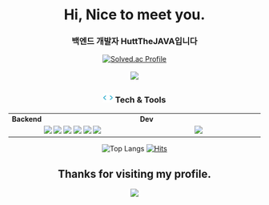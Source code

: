<h1 align="center">
  Hi, Nice to meet you.
</h1>
<h3 align="center">
  백엔드 개발자 HuttTheJAVA입니다
</h3>
<div align="center">
  <a href="https://solved.ac/chlghksdyd24">
    <img src="http://mazassumnida.wtf/api/generate_badge?boj=chlghksdyd24" alt="Solved.ac Profile">
  </a><br>
  <br>
  
  <img src="https://github-readme-stats.vercel.app/api?username=HuttTheJAVA&show_icons=true&theme=dark">

  <h3 align="center"><img src="code.gif" height="20"/> Tech & Tools</h3>

<div align="center" style="witdh:100%"> 
  <table>
    <tr>
      <td valign="center" width="100px"><b>Backend<b></td>
      <td valign="center" width="100px"><b>Dev<b></td>
    </tr>  
    <tr>
      <td valign="center" align="center" width="300px">
        <img src="https://img.shields.io/badge/Java-007396?style=for-the-badge&logo=Java&logoColor=white">
        <img src="https://img.shields.io/badge/python-3776AB?style=for-the-badge&logo=python&logoColor=white"/>
        <img src="https://img.shields.io/badge/spring-6DB33F?style=for-the-badge&logo=spring&logoColor=white"/>
        <img src="https://img.shields.io/badge/springboot-6DB33F?style=for-the-badge&logo=springboot&logoColor=white"/>
        <img src="https://img.shields.io/badge/MySQL-4479A1?style=for-the-badge&logo=mysql&logoColor=white">
        <img src="https://img.shields.io/badge/Redis-DC382D?style=for-the-badge&logo=redis&logoColor=white"/>
      </td>
      <td valign="center" align="center" width="300px">
        <img src="https://img.shields.io/badge/GitHub-181717?style=for-the-badge&logo=github&logoColor=white"/>
      </td>
    </tr>
  </table>
</div>

  ![Top Langs](https://github-readme-stats.vercel.app/api/top-langs/?username=HuttTheJAVA&layout=compact)
  [![Hits](https://hits.seeyoufarm.com/api/count/incr/badge.svg?url=https%3A%2F%2Fgithub.com%2FHuttTheJAVA&count_bg=%236AC83D&title_bg=%23555555&icon=&icon_color=%23E7E7E7&title=hits&edge_flat=false)](https://hits.seeyoufarm.com)
</div>

<h2 align="center"> Thanks for visiting my profile. </h2>
<p align="center">
  <img src="https://capsule-render.vercel.app/api?type=waving&color=gradient&height=65&section=footer"/>
</p>
